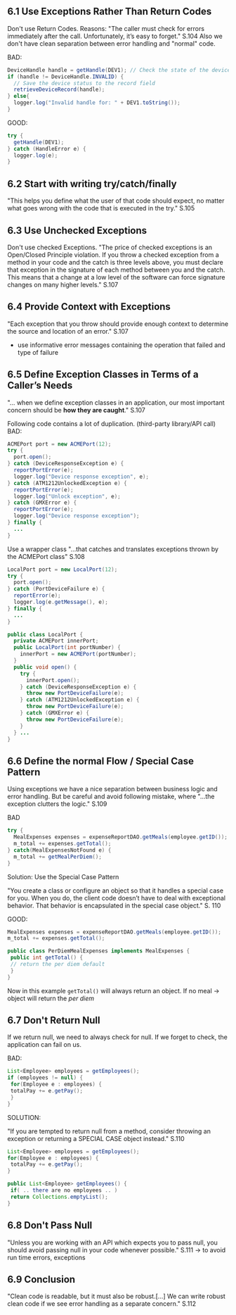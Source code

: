 ## 6.1 Use Exceptions Rather Than Return Codes
Don't use Return Codes. Reasons: "The caller must check for errors immediately after the call. Unfortunately, it’s easy to forget." S.104
Also we don't have clean separation between error handling and "normal" code.

BAD:
```java
DeviceHandle handle = getHandle(DEV1); // Check the state of the device
if (handle != DeviceHandle.INVALID) {
  // Save the device status to the record field 
  retrieveDeviceRecord(handle);
} else{
  logger.log("Invalid handle for: " + DEV1.toString());
}
```

GOOD:
```java
try {
  getHandle(DEV1);
} catch (HandleError e) {
  logger.log(e);
}
```
## 6.2 Start with writing try/catch/finally
"This helps you define what the user of that code should expect, no matter what goes wrong with the code that is executed in the try." S.105

## 6.3 Use Unchecked Exceptions
Don't use checked Exceptions.
"The price of checked exceptions is an Open/Closed Principle violation. If you throw a checked exception from a method in your code and the catch is three levels above, you must declare that exception in the signature of each method between you and the catch. This means that a change at a low level of the software can force signature changes on many higher levels." S.107

## 6.4 Provide Context with Exceptions
"Each exception that you throw should provide enough context to determine the source and location of an error." S.107
- use informative error messages containing the operation that failed and type of failure

## 6.5 Define Exception Classes in Terms of a Caller’s Needs

"... when we define exception classes in an application, our most important concern should be **how they are caught**." S.107

Following code contains a lot of duplication. (third-party library/API call)
BAD:

```java
ACMEPort port = new ACMEPort(12);
try { 
  port.open();
} catch (DeviceResponseException e) {
  reportPortError(e);
  logger.log("Device response exception", e);
} catch (ATM1212UnlockedException e) {
  reportPortError(e); 
  logger.log("Unlock exception", e);
} catch (GMXError e) { 
  reportPortError(e);
  logger.log("Device response exception");
} finally {
  ...
}
```

Use a wrapper class "...that catches and translates exceptions thrown by the ACMEPort class" S.108

```java
LocalPort port = new LocalPort(12); 
try {
  port.open();
} catch (PortDeviceFailure e) {
  reportError(e);
  logger.log(e.getMessage(), e);
} finally {
  ...
}

public class LocalPort { 
  private ACMEPort innerPort;
  public LocalPort(int portNumber) { 
    innerPort = new ACMEPort(portNumber);
  }
  public void open() { 
    try {
      innerPort.open();
    } catch (DeviceResponseException e) {
      throw new PortDeviceFailure(e);
    } catch (ATM1212UnlockedException e) {
      throw new PortDeviceFailure(e);
    } catch (GMXError e) {
      throw new PortDeviceFailure(e);
    } 
  } ...
}
```

## 6.6 Define the normal Flow / Special Case Pattern

Using exceptions we have a nice separation between business logic and error handling.
But be careful and avoid following mistake, where "...the exception clutters the logic." S.109

BAD
```java
try {
  MealExpenses expenses = expenseReportDAO.getMeals(employee.getID());
  m_total += expenses.getTotal();
} catch(MealExpensesNotFound e) { 
  m_total += getMealPerDiem();
}
```
Solution: Use the Special Case Pattern

"You create a class or configure an object so that it handles a special case for you. When you do, the client code doesn’t have to deal with exceptional behavior. That behavior is encapsulated in the special case object." S. 110

GOOD:
```java
MealExpenses expenses = expenseReportDAO.getMeals(employee.getID());
m_total += expenses.getTotal();

public class PerDiemMealExpenses implements MealExpenses {
 public int getTotal() {
 // return the per diem default
 }
}
```

Now in this example ```getTotal()``` will always return an object. If no meal -> object will return the _per diem_

## 6.7 Don't Return Null
If we return null, we need to always check for null. If we forget to check, the application can fail on us.

BAD:
```java
List<Employee> employees = getEmployees();
if (employees != null) {
 for(Employee e : employees) {
 totalPay += e.getPay();
 }
}
```
SOLUTION:

"If you are tempted to return null from a method, consider throwing an exception or returning a SPECIAL CASE object instead." S.110

```java
List<Employee> employees = getEmployees();
for(Employee e : employees) {
 totalPay += e.getPay();
}

public List<Employee> getEmployees() {
 if( .. there are no employees .. )
 return Collections.emptyList();
}
```
## 6.8 Don't Pass Null
"Unless you are working with an API which expects you to pass null, you should avoid passing null in
your code whenever possible." S.111 -> to avoid run time errors, exceptions 

## 6.9 Conclusion
"Clean code is readable, but it must also be robust.[...] We can
write robust clean code if we see error handling as a separate concern." S.112


